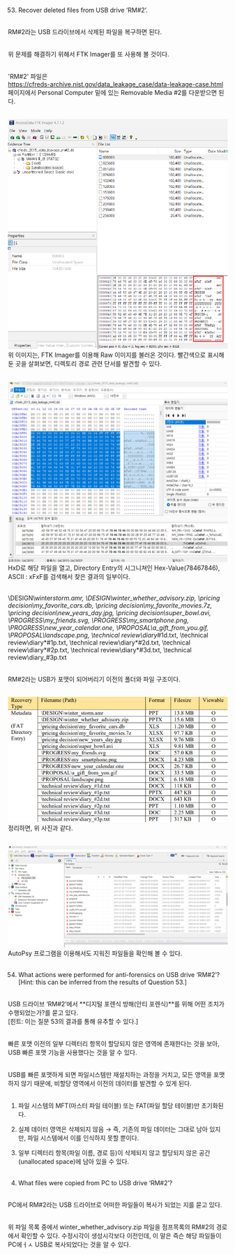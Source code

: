 53. Recover deleted files from USB drive ‘RM#2’.<Br><br>

RM#2라는 USB 드라이브에서 삭제된 파일을 복구하면 된다.<br><br>

위 문제를 해결하기 위해서 FTK Imager를 또 사용해 볼 것이다.<br><Br>

'RM#2' 파일은<br>
https://cfreds-archive.nist.gov/data_leakage_case/data-leakage-case.html<br>
페이지에서 Personal Computer 밑에 있는 Removable Media #2를 다운받으면 된다.<br><br>

![alt text](1.png)<br>
위 이미지는, FTK Imager를 이용해 Raw 이미지를 불러온 것이다. 빨간색으로 표시해둔 곳을 살펴보면, 디렉토리 경로 관련 단서를 발견할 수 있다.<br><br>

![alt text](2.png)<br>
HxD로 해당 파일을 열고, Directory Entry의 시그니쳐인 Hex-Value(78467846), ASCII : xFxF를 검색해서 찾은 결과의 일부이다.<br><br>

\DESIGN\winter*storm.amr, \DESIGN\winter_whether_advisory.zip, \pricing decision\my_favorite_cars.db, \pricing decision\my_favorite_movies.7z, \pricing decision\new_years_day.jpg, \pricing decision\super_bowl.avi, \PROGRESS\my_friends.svg, \PROGRESS\my_smartphone.png, \PROGRESS\new_year_calendar.one, \PROPOSAL\a_gift_from_you.gif, \PROPOSAL\landscape.png, \technical review\diary*#1d.txt, \technical review\diary*#1p.txt, \technical review\diary*#2d.txt, \technical review\diary*#2p.txt, \technical review\diary*#3d.txt, \technical review\diary\_#3p.txt<br><br>

RM#2라는 USB가 포맷이 되어버리기 이전의 폴더와 파일 구조이다.<br><br>

![alt text](3.png)<br>
정리하면, 위 사진과 같다.<br><br>

![alt text](4.png)<br>
AutoPsy 프로그램을 이용해서도 지워진 파일들을 확인해 볼 수 있다.<br><br>

54. What actions were performed for anti-forensics on USB drive ‘RM#2’?
    [Hint: this can be inferred from the results of Question 53.]<br><br>

USB 드라이브 ‘RM#2’에서 **디지털 포렌식 방해(안티 포렌식)**를 위해 어떤 조치가 수행되었는가?를 묻고 있다.<br>
[힌트: 이는 질문 53의 결과를 통해 유추할 수 있다.]<br><br>

빠른 포맷 이전의 일부 디렉터리 항목이 할당되지 않은 영역에 존재한다는 것을 보아, USB 빠른 포맷 기능을 사용했다는 것을 알 수 있다.<br><Br>

USB를 빠른 포맷하게 되면 파일시스템만 재설치하는 과정을 거치고, 모든 영역을 포맷하지 않기 때문에, 비할당 영역에서 이전의 데이터를 발견할 수 있게 된다.<br><br>

1. 파일 시스템의 MFT(마스터 파일 테이블) 또는 FAT(파일 할당 테이블)만 초기화된다.<br>
2. 실제 데이터 영역은 삭제되지 않음 → 즉, 기존의 파일 데이터는 그대로 남아 있지만, 파일 시스템에서 이를 인식하지 못할 뿐이다.<br>
3. 일부 디렉터리 항목(파일 이름, 경로 등)이 삭제되지 않고 할당되지 않은 공간(unallocated space)에 남아 있을 수 있다.<br><br>

4. What files were copied from PC to USB drive ‘RM#2’?<br><br>

PC에서 RM#2라는 USB 드라이브로 어떠한 파일들이 복사가 되었는 지를 묻고 있다.<br><br>

위 파일 목록 중에서 winter_whether_advisory.zip 파일을 점프목록의 RM#2의 경로에서 확인할 수 있다. 수정시각이 생성시각보다 이전인데, 이 말은 즉슨 해당 파일들이 PC에ㅓㅅ USB로 복사되었다는 것을 알 수 있다.
